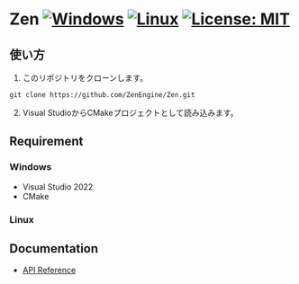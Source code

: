 # Zen [![Windows](https://github.com/ZenEngine/Zen/actions/workflows/windows.yml/badge.svg)](https://github.com/ZenEngine/Zen/actions/workflows/windows.yml) [![Linux](https://github.com/ZenEngine/Zen/actions/workflows/linux.yml/badge.svg)](https://github.com/ZenEngine/Zen/actions/workflows/linux.yml) [![License: MIT](https://img.shields.io/badge/License-MIT-yellow.svg)](https://opensource.org/licenses/MIT)

## 使い方

1. このリポジトリをクローンします。

```
git clone https://github.com/ZenEngine/Zen.git
```

2. Visual StudioからCMakeプロジェクトとして読み込みます。

## Requirement

### Windows

- Visual Studio 2022
- CMake

### Linux

## Documentation

- [API Reference](https://zenengine.github.io/Zen/)
